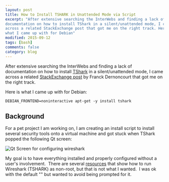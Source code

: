 ```yaml
---
layout: post
title: How to Install TSHARK in Unattended Mode via Script
excerpt: "After extensive searching the InterWebs and finding a lack of
documentation on how to install TShark in a silent/unattended mode, I came
across a related StackExchange post that got me on the right track. Here is
what I came up with for Debian"
modified: 2015-09-12
tags: [bash]
comments: false
category: blog
---
```


After extensive searching the InterWebs and finding a lack of documentation on
how to install [TShark](https://www.wireshark.org/docs/man-pages/tshark.html)
in a silent/unattended mode, I came across a related
[StackExchange post](http://superuser.com/questions/164553/automatically-answer-yes-when-using-apt-get-install)
by Franck Dernoncourt that got me on the right track.  

Here is what I came up with for Debian:

```
DEBIAN_FRONTEND=noninteractive apt-get -y install tshark
```

## Background

For a pet project I am working on, I am creating an install script to install
several security tools onto a virtual machine and got stuck when TShark 
popped the following Qt screen:

![Qt Screen for configuring
wireshark](/images/Configuring_wireshark-common-1-300x120.png)

My goal is to have everything installed and properly configured without a
user's involvement.  There are several
[resources](http://superuser.com/questions/319865/how-to-set-up-wireshark-to-run-without-root-on-debian)
that show how
to run Wireshark (TSHARK) as non-root, but that is not what I wanted.  I was
ok with the default "<No>" but wanted to avoid being prompted for it.
